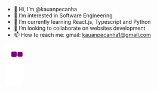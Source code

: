 - 👋 Hi, I’m @kauanpecanha
- 👀 I’m interested in Software Engineering
- 🌱 I’m currently learning React.js, Typescript and Python
- 💞️ I’m looking to collaborate on websites development
- 📫 How to reach me: gmail: kauanpecanha1@gmail.com

<!---
kauanpecanha/kauanpecanha is a ✨ special ✨ repository because its `README.md` (this file) appears on your GitHub profile.
You can click the Preview link to take a look at your changes.
--->

![snake gif](https://github.com/KauanPecanha/KauanPecanha/blob/output/github-contribution-grid-snake.gif)
